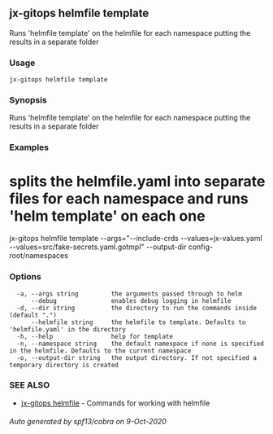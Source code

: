 ## jx-gitops helmfile template

Runs 'helmfile template' on the helmfile for each namespace putting the results in a separate folder

### Usage

```
jx-gitops helmfile template
```

### Synopsis

Runs 'helmfile template' on the helmfile for each namespace putting the results in a separate folder

### Examples

  # splits the helmfile.yaml into separate files for each namespace and runs 'helm template' on each one
  jx-gitops helmfile template --args="--include-crds --values=jx-values.yaml --values=src/fake-secrets.yaml.gotmpl" --output-dir config-root/namespaces

### Options

```
  -a, --args string         the arguments passed through to helm
      --debug               enables debug logging in helmfile
  -d, --dir string          the directory to run the commands inside (default ".")
      --helmfile string     the helmfile to template. Defaults to 'helmfile.yaml' in the directory
  -h, --help                help for template
  -n, --namespace string    the default namespace if none is specified in the helmfile. Defaults to the current namespace
  -o, --output-dir string   the output directory. If not specified a temporary directory is created
```

### SEE ALSO

* [jx-gitops helmfile](jx-gitops_helmfile.md)	 - Commands for working with helmfile

###### Auto generated by spf13/cobra on 9-Oct-2020

